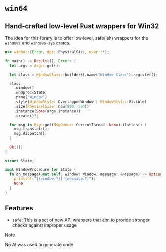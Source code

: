 # `win64`

## Hand-crafted low-level Rust wrappers for Win32

The idea for this library is to offer low-level, safe(ish) wrappers for the `windows` and `windows-sys` crates.

```rs
use win64::{Error, dpi::PhysicalSize, user::*};

fn main() -> Result<(), Error> {
  let args = Args::get();

  let class = WindowClass::builder().name("Window Class").register();

  class
    .window()
    .wndproc(State)
    .name("Window")
    .style(WindowStyle::OverlappedWindow | WindowStyle::Visible)
    .size(PhysicalSize::new(800, 500))
    .instance(Some(args.instance))
    .create()?;

  for msg in Msg::get(MsgQueue::CurrentThread, None).flatten() {
    msg.translate();
    msg.dispatch();
  }

  Ok(())
}

struct State;

impl WindowProcedure for State {
  fn on_message(&mut self, window: Window, message: &Message) -> Option<LResult> {
    println!("[{window:?}] {message:?}");
    None
  }
}
```

## Features

* `safe`: This is a set of new API wrappers that aim to provide stronger checks against improper usage

> [!NOTE]
> No AI was used to generate code.
